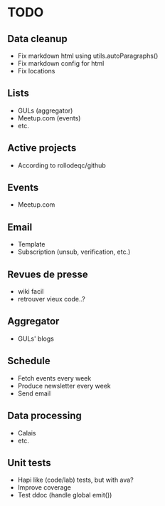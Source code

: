 # TODO

## Data cleanup
* Fix markdown html using utils.autoParagraphs()
* Fix markdown config for html
* Fix locations

## Lists
* GULs (aggregator)
* Meetup.com (events)
* etc.

## Active projects
* According to rollodeqc/github

## Events
* Meetup.com

## Email
* Template
* Subscription (unsub, verification, etc.)

## Revues de presse
* wiki facil
* retrouver vieux code..?

## Aggregator
* GULs' blogs

## Schedule
* Fetch events every week
* Produce newsletter every week
* Send email

## Data processing
* Calais
* etc.

## Unit tests
* Hapi like (code/lab) tests, but with ava?
* Improve coverage
* Test ddoc (handle global emit())
